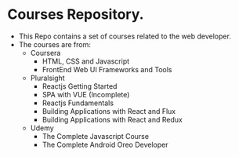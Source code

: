 # Courses Repository.
* This Repo contains a set of courses related to the web developer.
* The courses are from:
    *   Coursera
        - HTML, CSS and Javascript
        - FrontEnd Web UI Frameworks and Tools
    *   Pluralsight
        - Reactjs Getting Started
        - SPA with VUE (Incomplete)
        - Reactjs Fundamentals
        - Building Applications with React and Flux
        - Building Applications with React and Redux
    *   Udemy
        - The Complete Javascript Course
        - The Complete Android Oreo Developer
